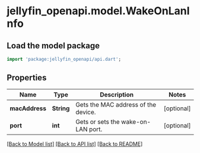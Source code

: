 # jellyfin_openapi.model.WakeOnLanInfo

## Load the model package
```dart
import 'package:jellyfin_openapi/api.dart';
```

## Properties
Name | Type | Description | Notes
------------ | ------------- | ------------- | -------------
**macAddress** | **String** | Gets the MAC address of the device. | [optional] 
**port** | **int** | Gets or sets the wake-on-LAN port. | [optional] 

[[Back to Model list]](../README.md#documentation-for-models) [[Back to API list]](../README.md#documentation-for-api-endpoints) [[Back to README]](../README.md)


